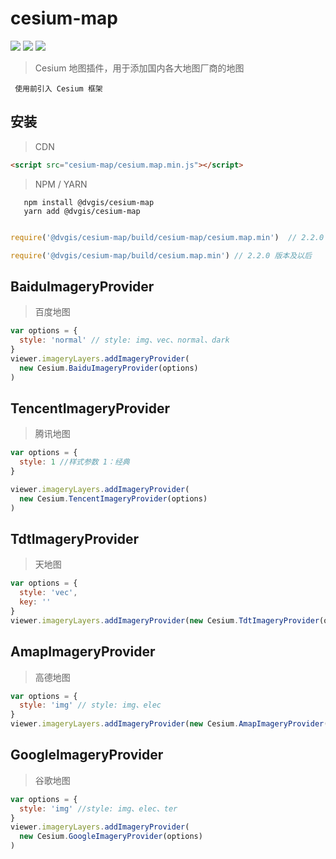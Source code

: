 # cesium-map

<p>
<img src="https://img.shields.io/badge/license-Apache%202-blue"/>
<img src="https://img.shields.io/github/package-json/v/Digital-Visual/cesium-map?color=orange&logo=github" />
<img src="https://img.shields.io/npm/dw/@dvgis/cesium-map?logo=npm"/>
</p>

> Cesium 地图插件，用于添加国内各大地图厂商的地图

```warning
 使用前引入 Cesium 框架
```

## 安装

> CDN

```html
<script src="cesium-map/cesium.map.min.js"></script>
```

> NPM / YARN

```shell
   npm install @dvgis/cesium-map
   yarn add @dvgis/cesium-map
```

```js

require('@dvgis/cesium-map/build/cesium-map/cesium.map.min')  // 2.2.0 版本前

require('@dvgis/cesium-map/build/cesium.map.min') // 2.2.0 版本及以后

```

## BaiduImageryProvider

> 百度地图

```js
var options = {
  style: 'normal' // style: img、vec、normal、dark
}
viewer.imageryLayers.addImageryProvider(
  new Cesium.BaiduImageryProvider(options)
)
```

## TencentImageryProvider

> 腾讯地图

```js
var options = {
  style: 1 //样式参数 1：经典
}

viewer.imageryLayers.addImageryProvider(
  new Cesium.TencentImageryProvider(options)
)
```

## TdtImageryProvider

> 天地图

```js
var options = {
  style: 'vec',
  key: ''
}
viewer.imageryLayers.addImageryProvider(new Cesium.TdtImageryProvider(options))
```

## AmapImageryProvider

> 高德地图

```js
var options = {
  style: 'img' // style: img、elec
}
viewer.imageryLayers.addImageryProvider(new Cesium.AmapImageryProvider(options))
```

## GoogleImageryProvider

> 谷歌地图

```js
var options = {
  style: 'img' //style: img、elec、ter
}
viewer.imageryLayers.addImageryProvider(
  new Cesium.GoogleImageryProvider(options)
)
```
